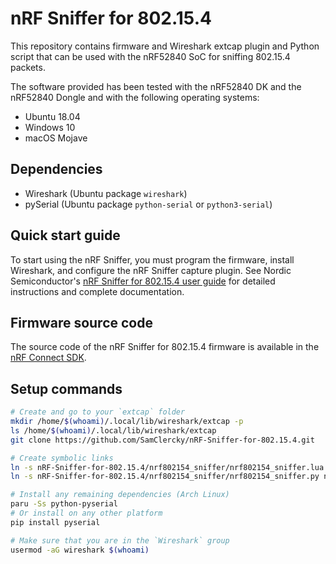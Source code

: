 # nRF Sniffer for 802.15.4

This repository contains firmware and Wireshark extcap plugin and Python script that can be used with the nRF52840 SoC for sniffing 802.15.4 packets.

The software provided has been tested with the nRF52840 DK and the nRF52840 Dongle and with the following operating systems:
* Ubuntu 18.04
* Windows 10
* macOS Mojave

## Dependencies
* Wireshark (Ubuntu package `wireshark`)
* pySerial (Ubuntu package `python-serial` or `python3-serial`)

## Quick start guide

To start using the nRF Sniffer, you must program the firmware, install Wireshark, and configure the nRF Sniffer capture plugin.
See Nordic Semiconductor's [nRF Sniffer for 802.15.4 user guide](https://infocenter.nordicsemi.com/topic/ug_sniffer_802154/UG/sniffer_802154/intro_802154.html) for detailed instructions and complete documentation.

## Firmware source code

The source code of the nRF Sniffer for 802.15.4 firmware is available in the [nRF Connect SDK](https://github.com/nrfconnect/sdk-nrf/tree/v2.6.0/samples/peripheral/802154_sniffer).

## Setup commands

```bash
# Create and go to your `extcap` folder
mkdir /home/$(whoami)/.local/lib/wireshark/extcap -p
ls /home/$(whoami)/.local/lib/wireshark/extcap
git clone https://github.com/SamClercky/nRF-Sniffer-for-802.15.4.git

# Create symbolic links
ln -s nRF-Sniffer-for-802.15.4/nrf802154_sniffer/nrf802154_sniffer.lua nrf802154_sniffer.lua
ln -s nRF-Sniffer-for-802.15.4/nrf802154_sniffer/nrf802154_sniffer.py nrf802154_sniffer.py

# Install any remaining dependencies (Arch Linux)
paru -Ss python-pyserial
# Or install on any other platform
pip install pyserial

# Make sure that you are in the `Wireshark` group
usermod -aG wireshark $(whoami)
```

